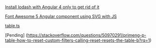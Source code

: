 [Install lodash with Angular 4 only to get rid of it](https://medium.com/@coco.boudard/install-lodash-with-angular-4-only-to-get-rid-of-it-eebe5869e784)

[Font Awesome 5 Angular component using SVG with JS](https://github.com/FortAwesome/angular-fontawesome)

[table.ts](https://github.com/primefaces/primeng/blob/master/src/app/components/table/table.ts)

[Pending] (https://stackoverflow.com/questions/50970291/primeng-p-table-how-to-reset-custom-filters-calling-reset-resets-the-table-b?rq=1)
